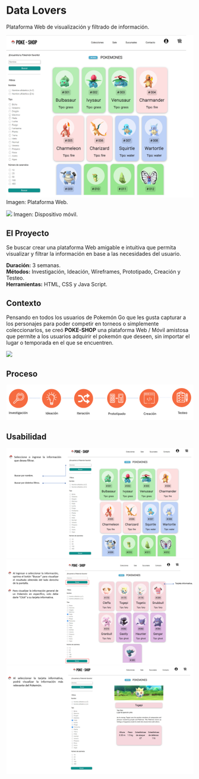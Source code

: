 # Data Lovers

Plataforma Web de visualización y filtrado de información.

![](/src/imagenes/pokeshop.jpg)
Imagen: Plataforma Web.

![](/src/imagenes/aplicacion_pokeshop.jpg)
Imagen: Dispositivo móvil.

## El Proyecto

Se buscar crear una plataforma Web amigable e intuitiva que permita visualizar y filtrar la información en base a las necesidades del usuario.

**Duración:** 3 semanas.
<br>
**Métodos:** Investigación, Ideación, Wireframes, Prototipado, Creación y Testeo.
<br>
**Herramientas:** HTML, CSS y Java Script.

## Contexto

Pensando en todos los usuarios de Pokemón Go que les gusta capturar a los personajes para poder competir en torneos o simplemente coleccionarlos, se creó **POKE-SHOP** una plataforma Web / Móvil amistosa que permite a los usuarios adquirir el pokemón que deseen, sin importar el lugar o temporada en el que se encuentren.

![](/src/imagenes/Encuesta_pokemon.png)

## Proceso

![](/src/imagenes/proceso.png)

## Usabilidad

![](/src/imagenes/1.png)
![](/src/imagenes/2.png)
![](/src/imagenes/3.png)